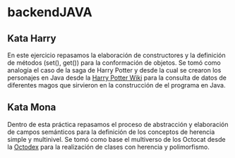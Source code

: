 # backendJAVA

## Kata Harry

En este ejercicio repasamos la elaboración de constructores y la definición de métodos (set(), get()) para la conformación de objetos.
Se tomó como analogía el caso de la saga de Harry Potter y desde la cual se crearon los personajes en Java desde la [Harry Potter Wiki](https://harrypotter.fandom.com/wiki/Harry_Potter) para la consulta de datos de diferentes magos que sirvieron en la construcción de el programa en Java.

## Kata Mona

Dentro de esta práctica repasamos el proceso de abstracción y elaboración de campos semánticos para la definición de los conceptos de herencia
simple y multinivel. Se tomó como base el multiverso de los Octocat desde la [Octodex](https://octodex.github.com/) para la realización de clases con
herencia y polimorfismo.
